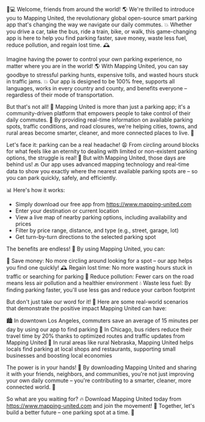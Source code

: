 🚗💻 Welcome, friends from around the world! 🌎 We're thrilled to introduce you to Mapping United, the revolutionary global open-source smart parking app that's changing the way we navigate our daily commutes. 💥 Whether you drive a car, take the bus, ride a train, bike, or walk, this game-changing app is here to help you find parking faster, save money, waste less fuel, reduce pollution, and regain lost time. 🕰️

Imagine having the power to control your own parking experience, no matter where you are in the world! 🌎 With Mapping United, you can say goodbye to stressful parking hunts, expensive tolls, and wasted hours stuck in traffic jams. 💥 Our app is designed to be 100% free, supports all languages, works in every country and county, and benefits everyone – regardless of their mode of transportation.

But that's not all! 🎉 Mapping United is more than just a parking app; it's a community-driven platform that empowers people to take control of their daily commutes. 💪 By providing real-time information on available parking spots, traffic conditions, and road closures, we're helping cities, towns, and rural areas become smarter, cleaner, and more connected places to live. 🌈

Let's face it: parking can be a real headache! 😩 From circling around blocks for what feels like an eternity to dealing with limited or non-existent parking options, the struggle is real! 💪 But with Mapping United, those days are behind us! 🔙 Our app uses advanced mapping technology and real-time data to show you exactly where the nearest available parking spots are – so you can park quickly, safely, and efficiently.

📊 Here's how it works:

* Simply download our free app from https://www.mapping-united.com
* Enter your destination or current location
* View a live map of nearby parking options, including availability and prices
* Filter by price range, distance, and type (e.g., street, garage, lot)
* Get turn-by-turn directions to the selected parking spot

The benefits are endless! 🤯 By using Mapping United, you can:

💸 Save money: No more circling around looking for a spot – our app helps you find one quickly!
🕰️ Regain lost time: No more wasting hours stuck in traffic or searching for parking
🌟 Reduce pollution: Fewer cars on the road means less air pollution and a healthier environment
💧 Waste less fuel: By finding parking faster, you'll use less gas and reduce your carbon footprint

But don't just take our word for it! 🤔 Here are some real-world scenarios that demonstrate the positive impact Mapping United can have:

🏙️ In downtown Los Angeles, commuters save an average of 15 minutes per day by using our app to find parking
🚂 In Chicago, bus riders reduce their travel time by 20% thanks to optimized routes and traffic updates from Mapping United
🌳 In rural areas like rural Nebraska, Mapping United helps locals find parking at local shops and restaurants, supporting small businesses and boosting local economies

The power is in your hands! 🌈 By downloading Mapping United and sharing it with your friends, neighbors, and communities, you're not just improving your own daily commute – you're contributing to a smarter, cleaner, more connected world. 💪

So what are you waiting for? 🔥 Download Mapping United today from https://www.mapping-united.com and join the movement! 🌟 Together, let's build a better future – one parking spot at a time. 🚀